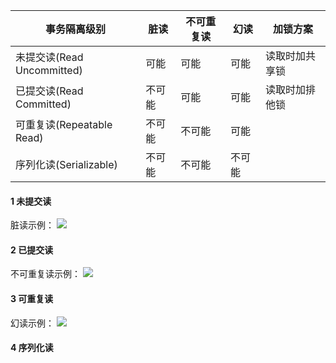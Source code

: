 | 事务隔离级别               | 脏读   | 不可重复读 | 幻读   | 加锁方案       |
| -------------------------- | ------ | ---------- | ------ | -------------- |
| 未提交读(Read Uncommitted) | 可能   | 可能       | 可能   | 读取时加共享锁 |
| 已提交读(Read Committed)   | 不可能 | 可能       | 可能   | 读取时加排他锁 |
| 可重复读(Repeatable Read)  | 不可能 | 不可能     | 可能   |                |
| 序列化读(Serializable)     | 不可能 | 不可能     | 不可能 |                |

#### 1 未提交读

脏读示例：
![](https://gitee.com/liuyun1995/yun-blog-image/raw/master/MySQL%E7%B3%BB%E5%88%97%5B1%5D--%E4%BA%8B%E5%8A%A1%E7%9A%84%E9%9A%94%E7%A6%BB%E7%BA%A7%E5%88%AB/1.png)

#### 2 已提交读

不可重复读示例：
![](https://gitee.com/liuyun1995/yun-blog-image/raw/master/MySQL%E7%B3%BB%E5%88%97%5B1%5D--%E4%BA%8B%E5%8A%A1%E7%9A%84%E9%9A%94%E7%A6%BB%E7%BA%A7%E5%88%AB/2.png)

#### 3 可重复读

幻读示例：
![](https://gitee.com/liuyun1995/yun-blog-image/raw/master/MySQL%E7%B3%BB%E5%88%97%5B1%5D--%E4%BA%8B%E5%8A%A1%E7%9A%84%E9%9A%94%E7%A6%BB%E7%BA%A7%E5%88%AB/3.png)

#### 4 序列化读

